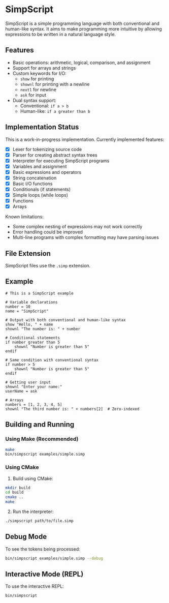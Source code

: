 # SimpScript

SimpScript is a simple programming language with both conventional and human-like syntax. It aims to make programming more intuitive by allowing expressions to be written in a natural language style.

## Features

- Basic operations: arithmetic, logical, comparison, and assignment
- Support for arrays and strings
- Custom keywords for I/O:
  - `show` for printing
  - `shownl` for printing with a newline
  - `nextl` for newline
  - `ask` for input
- Dual syntax support:
  - Conventional: `if a > b`
  - Human-like: `if a greater than b`

## Implementation Status

This is a work-in-progress implementation. Currently implemented features:

- [x] Lexer for tokenizing source code
- [x] Parser for creating abstract syntax trees
- [x] Interpreter for executing SimpScript programs
- [x] Variables and assignment
- [x] Basic expressions and operators
- [x] String concatenation 
- [x] Basic I/O functions
- [x] Conditionals (if statements)
- [x] Simple loops (while loops)
- [x] Functions
- [x] Arrays

Known limitations:
- Some complex nesting of expressions may not work correctly
- Error handling could be improved
- Multi-line programs with complex formatting may have parsing issues

## File Extension

SimpScript files use the `.simp` extension.

## Example

```simp
# This is a SimpScript example

# Variable declarations
number = 10
name = "SimpScript"

# Output with both conventional and human-like syntax
show "Hello, " + name
shownl "The number is: " + number

# Conditional statements
if number greater than 5
    shownl "Number is greater than 5"
endif

# Same condition with conventional syntax
if number > 5
    shownl "Number is greater than 5"
endif

# Getting user input
shownl "Enter your name:"
userName = ask

# Arrays
numbers = [1, 2, 3, 4, 5]
shownl "The third number is: " + numbers[2]  # Zero-indexed
```

## Building and Running

### Using Make (Recommended)

```bash
make
bin/simpscript examples/simple.simp
```

### Using CMake

1. Build using CMake:
```bash
mkdir build
cd build
cmake ..
make
```

2. Run the interpreter:
```bash
./simpscript path/to/file.simp
```

## Debug Mode

To see the tokens being processed:

```bash
bin/simpscript examples/simple.simp --debug
```

## Interactive Mode (REPL)

To use the interactive REPL:

```bash
bin/simpscript
``` 